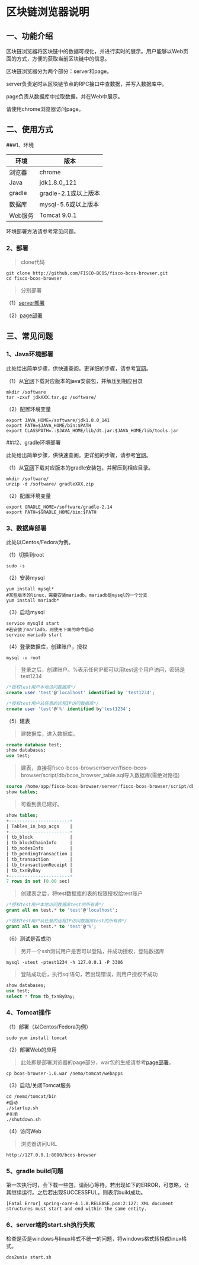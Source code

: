 # 区块链浏览器说明

## 一、功能介绍

区块链浏览器将区块链中的数据可视化，并进行实时的展示。用户能够以Web页面的方式，方便的获取当前区块链中的信息。

区块链浏览器分为两个部分：server和page。

server负责定时从区块链节点的RPC接口中查数据，并写入数据库中。

page负责从数据库中拉取数据，并在Web中展示。

请使用chrome浏览器访问page。

## 二、使用方式

###1、环境

| 环境     | 版本              |
| ------ | --------------- |
| 浏览器    | chrome          |
| Java   | jdk1.8.0_121    |
| gradle | gradle-2.1或以上版本 |
| 数据库    | mysql-5.6或以上版本  |
| Web服务  | Tomcat 9.0.1    |

环境部署方法请参考常见问题。

### 2、部署

> clone代码

```shell
git clone http://github.com/FISCO-BCOS/fisco-bcos-browser.git
cd fisco-bcos-browser
```

> 分别部署

（1）[server部署](server/fisco-bcos-browser/README.md)

（2）[page部署](page/fisco-bcos-browser/README.md)



## 三、常见问题

### 1、Java环境部署

此处给出简单步骤，供快速查阅。更详细的步骤，请参考[官网](http://www.oracle.com/technetwork/java/javase/downloads/index.html)。

（1）从[官网](http://www.oracle.com/technetwork/java/javase/downloads/index.html)下载对应版本的java安装包，并解压到相应目录

```shell
mkdir /software
tar -zxvf jdkXXX.tar.gz /software/
```

（2）配置环境变量

```shell
export JAVA_HOME=/software/jdk1.8.0_141
export PATH=$JAVA_HOME/bin:$PATH 
export CLASSPATH=.:$JAVA_HOME/lib/dt.jar:$JAVA_HOME/lib/tools.jar
```

###2、gradle环境部署

此处给出简单步骤，供快速查阅。更详细的步骤，请参考[官网](http://www.gradle.org/downloads)。

（1）从[官网](http://www.gradle.org/downloads)下载对应版本的gradle安装包，并解压到相应目录。

```shell
mkdir /software/
unzip -d /software/ gradleXXX.zip
```

（2）配置环境变量

```shell
export GRADLE_HOME=/software/gradle-2.14
export PATH=$GRADLE_HOME/bin:$PATH
```

### 3、数据库部署

此处以Centos/Fedora为例。

（1）切换到root

```shell
sudo -s
```

（2）安装mysql

```shell
yum install mysql*
#某些版本的linux，需要安装mariadb，mariadb是mysql的一个分支
yum install mariadb*
```

（3）启动mysql

```shell
service mysqld start
#若安装了mariadb，则使用下面的命令启动
service mariadb start
```

（4）登录数据库，创建账户，授权

```shell
mysql -u root
```

> 登录之后，创建账户。%表示任何IP都可以用test这个用户访问，密码是test1234

```sql
/*授权test用户本地访问数据库*/
create user 'test'@'localhost' identified by 'test1234';

/*授权test用户从任意的远程IP访问数据库*/
create user 'test'@'%' identified by'test1234';
```

（5）建表

> 建数据库，进入数据库。

```sql
create database test;
show databases;
use test;
```

> 建表，直接将fisco-bcos-browser/server/fisco-bcos-browser/script/db/bcos_browser_table.sql导入数据库(需绝对路径)

```sql
source /home/app/fisco-bcos-browser/server/fisco-bcos-browser/script/db/bcos_browser_table.sql /*绝对路径*/
show tables;
```

> 可看到表已建好。

```sql
show tables;
+-----------------------+
| Tables_in_bsp_acgs    |
+-----------------------+
| tb_block              |
| tb_blockChainInfo     |
| tb_nodesInfo          |
| tb_pendingTransaction |
| tb_transaction        |
| tb_transactionReceipt |
| tb_txnByDay           |
+-----------------------+
7 rows in set (0.00 sec)
```

> 创建表之后，将test数据库的表的权限授权给test账户

```sql
/*授权test用户本地访问数据库test的所有表*/
grant all on test.* to 'test'@'localhost';

/*授权test用户从任意的远程IP访问数据库test的所有表*/
grant all on test.* to 'test'@'%';
```

（6）测试是否成功

> 另开一个ssh测试用户是否可以登陆，并成功授权，登陆数据库

```shell
mysql -utest -ptest1234 -h 127.0.0.1 -P 3306
```

> 登陆成功后，执行sql语句，若出现错误，则用户授权不成功

```sql
show databases;
use test;
select * from tb_txnByDay;
```



### 4、Tomcat操作

（1）部署（以Centos/Fedora为例）

```shell
sudo yum install tomcat
```

（2）部署Web的应用

> 此处即是部署浏览器的page部分，war包的生成请参考[page部署](page/bcos-browser/README.md)。

```
cp bcos-browser-1.0.war /nemo/tomcat/webapps
```

（3）启动/关闭Tomcat服务

```shell
cd /nemo/tomcat/bin
#启动
./startup.sh
#关闭
./shutdown.sh
```

（4）访问Web

> 浏览器访问URL

```url
http://127.0.0.1:8080/bcos-browser
```

### 5、gradle build问题

第一次执行时，会下载一些包，请耐心等待。若出现如下的ERROR，可忽略，让其继续运行。之后若出现SUCCESSFUL，则表示build成功。

```shell
[Fatal Error] spring-core-4.1.8.RELEASE.pom:2:127: XML document structures must start and end within the same entity.
```

### 6、server端的start.sh执行失败

检查是否是windows与linux格式不统一的问题，将windows格式转换成linux格式。

```shell
dos2unix start.sh
```

